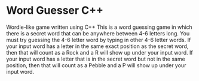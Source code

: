 # Word Guesser C++
Wordle-like game written using C++
This is a word guessing game in which there is a secret word that can be anywhere between 4-6 letters long. You must try guessing the 4-6 letter word by typing in other 4-6 letter words. If your input word has a letter in the same exact position as the secret word, then that will count as a Rock and a R will show up under your input word. If your input word has a letter that is in the secret word but not in the same position, then that will count as a Pebble and a P will show up under your input word.
